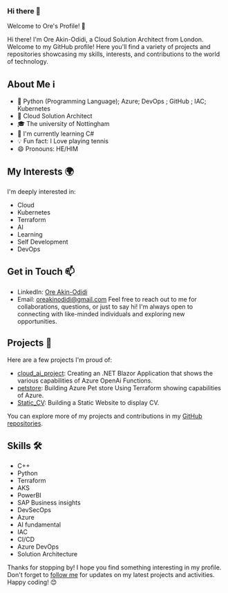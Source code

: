 ### Hi there 👋

<!--
**oreakinodidi98/oreakinodidi98** is a ✨ _special_ ✨ repository because its `README.md` (this file) appears on your GitHub profile.

Here are some ideas to get you started:

- 🔭 I’m currently working on ...
- 🌱 I’m currently learning ...
- 👯 I’m looking to collaborate on ...
- 🤔 I’m looking for help with ...
- 💬 Ask me about ...
- 📫 How to reach me: ...
- 😄 Pronouns: ...
- ⚡ Fun fact: ...
-->
Welcome to Ore's Profile! 👋

Hi there! I'm Ore Akin-Odidi, a Cloud Solution  Architect from London. Welcome to my GitHub profile! Here you'll find a variety of projects and repositories showcasing my skills, interests, and contributions to the world of technology.

## About Me ℹ️
- 🌟 Python (Programming Language); Azure; DevOps ; GitHub ; IAC; Kubernetes
- 💼 Cloud Solution Architect
- 🎓 The university of Nottingham
- 🌱 I'm currently learning C#
- 💡 Fun fact: I Love playing tennis
- 😄 Pronouns: HE/HIM

## My Interests 🌍
I'm deeply interested in:
- Cloud
- Kubernetes
- Terraform
- AI
- Learning
- Self Development
- DevOps

## Get in Touch 📫
- LinkedIn: [Ore Akin-Odidi](www.linkedin.com/in/ore-akin-odidi-47581317a)
- Email: oreakinodidi@gmail.com
Feel free to reach out to me for collaborations, questions, or just to say hi! I'm always open to connecting with like-minded individuals and exploring new opportunities.

## Projects 🚀
Here are a few projects I'm proud of:
- [cloud_ai_project](https://github.com/oreakinodidi98/cloud_ai_project): Creating an .NET Blazor Application that shows the various capabilities of Azure OpenAi Functions.
- [petstore](https://github.com/oreakinodidi98/petstore): Building Azure Pet store Using Terraform showing capabilities of Azure.
- [Static_CV](https://github.com/oreakinodidi98/oreakinodidi98.github.io): Building a Static Website to display CV.

You can explore more of my projects and contributions in my [GitHub repositories](https://github.com/oreakinodidi98).

## Skills 🛠️
- C++
- Python
- Terraform
- AKS
- PowerBI
- SAP Business insights
- DevSecOps
- Azure
- AI fundamental
- IAC
- CI/CD
- Azure DevOps
- Solution Architecture

Thanks for stopping by! I hope you find something interesting in my profile. Don't forget to [follow me](https://github.com/oreakinodidi98) for updates on my latest projects and activities. Happy coding! 😊
